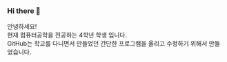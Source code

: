 ### Hi there 👋
안녕하세요!<br>
현재 컴퓨터공학을 전공하는 4학년 학생 입니다.<br>
GitHub는 학교를 다니면서 만들었던 간단한 프로그램을 올리고 수정하기 위해서 만들었습니다.

<!--
**NaHyeonJeong/NaHyeonJeong** is a ✨ _special_ ✨ repository because its `README.md` (this file) appears on your GitHub profile.

Here are some ideas to get you started:

- 🔭 I’m currently working on ...
- 🌱 I’m currently learning ...
- 👯 I’m looking to collaborate on ...
- 🤔 I’m looking for help with ...
- 💬 Ask me about ...
- 📫 How to reach me: ...
- 😄 Pronouns: ...
- ⚡ Fun fact: ...
-->
